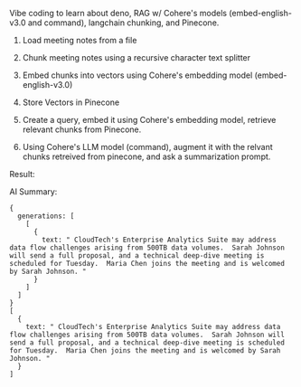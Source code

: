 Vibe coding to learn about deno, RAG w/ Cohere's models (embed-english-v3.0 and command), langchain chunking, and Pinecone.

1. Load meeting notes from a file

2. Chunk meeting notes using a recursive character text splitter

3. Embed chunks into vectors using Cohere's embedding model (embed-english-v3.0)

4. Store Vectors in Pinecone

5. Create a query, embed it using Cohere's embedding model, retrieve relevant chunks from Pinecone.

6. Using Cohere's LLM model (command), augment it with the relvant chunks retreived from pinecone, and ask a summarization prompt.

Result: 

AI Summary:
```
{
  generations: [
    [
      {
        text: " CloudTech's Enterprise Analytics Suite may address data flow challenges arising from 500TB data volumes.  Sarah Johnson will send a full proposal, and a technical deep-dive meeting is scheduled for Tuesday.  Maria Chen joins the meeting and is welcomed by Sarah Johnson. "
      }
    ]
  ]
}
[
  {
    text: " CloudTech's Enterprise Analytics Suite may address data flow challenges arising from 500TB data volumes.  Sarah Johnson will send a full proposal, and a technical deep-dive meeting is scheduled for Tuesday.  Maria Chen joins the meeting and is welcomed by Sarah Johnson. "
  }
]
```
